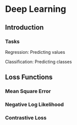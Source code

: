 # Deep Learning

## Introduction 

### Tasks

Regression: Predicting values

Classification: Predicting classes



## Loss Functions

### Mean Square Error

### Negative Log Likelihood

### Contrastive Loss



